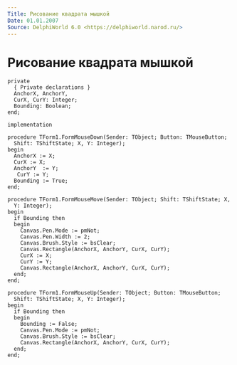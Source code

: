 ```yaml
---
Title: Рисование квадрата мышкой
Date: 01.01.2007
Source: DelphiWorld 6.0 <https://delphiworld.narod.ru/>
---
```



Рисование квадрата мышкой
=========================

    private
      { Private declarations }
      AnchorX, AnchorY,
      CurX, CurY: Integer;
      Bounding: Boolean;
    end;
    
    implementation
    
    procedure TForm1.FormMouseDown(Sender: TObject; Button: TMouseButton;
      Shift: TShiftState; X, Y: Integer);
    begin
      AnchorX := X;
      CurX := X;
      AnchorY  := Y;
       CurY := Y;
      Bounding := True;
    end;
    
    procedure TForm1.FormMouseMove(Sender: TObject; Shift: TShiftState; X,
      Y: Integer);
    begin
      if Bounding then
      begin
        Canvas.Pen.Mode := pmNot;
        Canvas.Pen.Width := 2;
        Canvas.Brush.Style := bsClear;
        Canvas.Rectangle(AnchorX, AnchorY, CurX, CurY);
        CurX := X;
        CurY := Y;
        Canvas.Rectangle(AnchorX, AnchorY, CurX, CurY);
      end;
    end;
    
    procedure TForm1.FormMouseUp(Sender: TObject; Button: TMouseButton;
      Shift: TShiftState; X, Y: Integer);
    begin
      if Bounding then
      begin
        Bounding := False;
        Canvas.Pen.Mode := pmNot;
        Canvas.Brush.Style := bsClear;
        Canvas.Rectangle(AnchorX, AnchorY, CurX, CurY);
      end;
    end;

